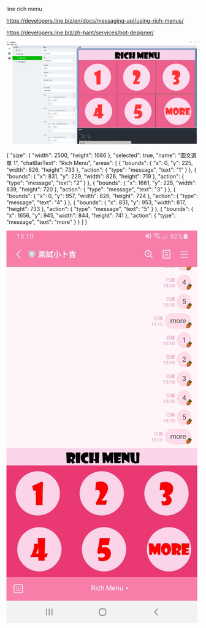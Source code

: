 line rich menu  
  
https://developers.line.biz/en/docs/messaging-api/using-rich-menus/  

https://developers.line.biz/zh-hant/services/bot-designer/  
    
![image](https://github.com/miyachun/line-rich-menus/blob/main/LINE_Bot_Designer.png)  
  
  {
  "size": {
    "width": 2500,
    "height": 1686
  },
  "selected": true,
  "name": "圖文選單 1",
  "chatBarText": "Rich Menu",
  "areas": [
    {
      "bounds": {
        "x": 0,
        "y": 225,
        "width": 826,
        "height": 733
      },
      "action": {
        "type": "message",
        "text": "1"
      }
    },
    {
      "bounds": {
        "x": 831,
        "y": 229,
        "width": 826,
        "height": 719
      },
      "action": {
        "type": "message",
        "text": "2"
      }
    },
    {
      "bounds": {
        "x": 1661,
        "y": 225,
        "width": 839,
        "height": 720
      },
      "action": {
        "type": "message",
        "text": "3"
      }
    },
    {
      "bounds": {
        "x": 0,
        "y": 957,
        "width": 826,
        "height": 724
      },
      "action": {
        "type": "message",
        "text": "4"
      }
    },
    {
      "bounds": {
        "x": 831,
        "y": 953,
        "width": 817,
        "height": 733
      },
      "action": {
        "type": "message",
        "text": "5"
      }
    },
    {
      "bounds": {
        "x": 1656,
        "y": 945,
        "width": 844,
        "height": 741
      },
      "action": {
        "type": "message",
        "text": "more"
      }
    }
  ]
 }  
  

![image](https://github.com/miyachun/line-rich-menus/blob/main/demo.jpg)